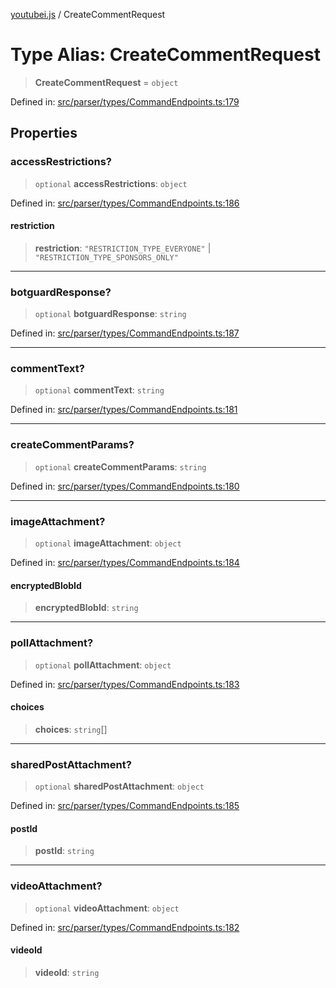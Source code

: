 [youtubei.js](../README.md) / CreateCommentRequest

# Type Alias: CreateCommentRequest

> **CreateCommentRequest** = `object`

Defined in: [src/parser/types/CommandEndpoints.ts:179](https://github.com/LuanRT/YouTube.js/blob/0733f60b57877f6b8b87dfd5cc6195b5085f5c09/src/parser/types/CommandEndpoints.ts#L179)

## Properties

### accessRestrictions?

> `optional` **accessRestrictions**: `object`

Defined in: [src/parser/types/CommandEndpoints.ts:186](https://github.com/LuanRT/YouTube.js/blob/0733f60b57877f6b8b87dfd5cc6195b5085f5c09/src/parser/types/CommandEndpoints.ts#L186)

#### restriction

> **restriction**: `"RESTRICTION_TYPE_EVERYONE"` \| `"RESTRICTION_TYPE_SPONSORS_ONLY"`

***

### botguardResponse?

> `optional` **botguardResponse**: `string`

Defined in: [src/parser/types/CommandEndpoints.ts:187](https://github.com/LuanRT/YouTube.js/blob/0733f60b57877f6b8b87dfd5cc6195b5085f5c09/src/parser/types/CommandEndpoints.ts#L187)

***

### commentText?

> `optional` **commentText**: `string`

Defined in: [src/parser/types/CommandEndpoints.ts:181](https://github.com/LuanRT/YouTube.js/blob/0733f60b57877f6b8b87dfd5cc6195b5085f5c09/src/parser/types/CommandEndpoints.ts#L181)

***

### createCommentParams?

> `optional` **createCommentParams**: `string`

Defined in: [src/parser/types/CommandEndpoints.ts:180](https://github.com/LuanRT/YouTube.js/blob/0733f60b57877f6b8b87dfd5cc6195b5085f5c09/src/parser/types/CommandEndpoints.ts#L180)

***

### imageAttachment?

> `optional` **imageAttachment**: `object`

Defined in: [src/parser/types/CommandEndpoints.ts:184](https://github.com/LuanRT/YouTube.js/blob/0733f60b57877f6b8b87dfd5cc6195b5085f5c09/src/parser/types/CommandEndpoints.ts#L184)

#### encryptedBlobId

> **encryptedBlobId**: `string`

***

### pollAttachment?

> `optional` **pollAttachment**: `object`

Defined in: [src/parser/types/CommandEndpoints.ts:183](https://github.com/LuanRT/YouTube.js/blob/0733f60b57877f6b8b87dfd5cc6195b5085f5c09/src/parser/types/CommandEndpoints.ts#L183)

#### choices

> **choices**: `string`[]

***

### sharedPostAttachment?

> `optional` **sharedPostAttachment**: `object`

Defined in: [src/parser/types/CommandEndpoints.ts:185](https://github.com/LuanRT/YouTube.js/blob/0733f60b57877f6b8b87dfd5cc6195b5085f5c09/src/parser/types/CommandEndpoints.ts#L185)

#### postId

> **postId**: `string`

***

### videoAttachment?

> `optional` **videoAttachment**: `object`

Defined in: [src/parser/types/CommandEndpoints.ts:182](https://github.com/LuanRT/YouTube.js/blob/0733f60b57877f6b8b87dfd5cc6195b5085f5c09/src/parser/types/CommandEndpoints.ts#L182)

#### videoId

> **videoId**: `string`
